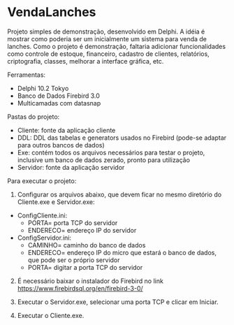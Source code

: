 # VendaLanches
Projeto simples de demonstração, desenvolvido em Delphi. A idéia é mostrar como poderia ser um inicialmente um sistema para venda de lanches. Como o projeto é demonstração, faltaria adicionar funcionalidades como controle de estoque, financeiro, cadastro de clientes, relatórios, criptografia, classes, melhorar a interface gráfica, etc.

Ferramentas:
- Delphi 10.2 Tokyo
- Banco de Dados Firebird 3.0
- Multicamadas com datasnap

Pastas do projeto:
- Cliente: fonte da aplicação cliente
- DDL: DDL das tabelas e generators usados no Firebird (pode-se adaptar para outros bancos de dados)
- Exe: contém todos os arquivos necessários para testar o projeto, inclusive um banco de dados zerado, pronto para utilização
- Servidor: fonte da aplicação servidor

Para executar o projeto:

1) Configurar os arquivos abaixo, que devem ficar no mesmo diretório do Cliente.exe e Servidor.exe:

- ConfigCliente.ini: 
  - PORTA= porta TCP do servidor
  - ENDERECO= endereço IP do servidor
- ConfigServidor.ini:
  - CAMINHO= caminho do banco de dados
  - ENDERECO= endereço IP do micro que estará o banco de dados, que pode ser o próprio servidor
  - PORTA= digitar a porta TCP do servidor

2) É necessário baixar o instalador do Firebird no link https://www.firebirdsql.org/en/firebird-3-0/

3) Executar o Servidor.exe, selecionar uma porta TCP e clicar em Iniciar.

4) Executar o Cliente.exe.
